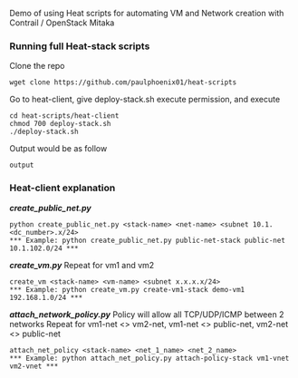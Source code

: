 Demo of using Heat scripts for automating VM and Network creation with Contrail / OpenStack Mitaka

### Running full Heat-stack scripts
Clone the repo
```
wget clone https://github.com/paulphoenix01/heat-scripts
```
Go to heat-client, give deploy-stack.sh execute permission, and execute
```
cd heat-scripts/heat-client
chmod 700 deploy-stack.sh
./deploy-stack.sh
```
Output would be as follow
```
output
```

### Heat-client explanation
***create_public_net.py***
```
python create_public_net.py <stack-name> <net-name> <subnet 10.1.<dc_number>.x/24>
*** Example: python create_public_net.py public-net-stack public-net 10.1.102.0/24 ***
```

***create_vm.py***
Repeat for vm1 and vm2
```
create_vm <stack-name> <vm-name> <subnet x.x.x.x/24> 
*** Example: python create_vm.py create-vm1-stack demo-vm1 192.168.1.0/24 ***
```

***attach_network_policy.py***
Policy will allow all TCP/UDP/ICMP between 2 networks
Repeat for vm1-net <> vm2-net, vm1-net <> public-net, vm2-net <> public-net
```
attach_net_policy <stack-name> <net_1_name> <net_2_name>
*** Example: python attach_net_policy.py attach-policy-stack vm1-vnet vm2-vnet ***
```
